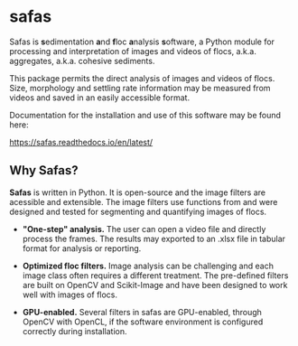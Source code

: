 # safas
Safas is **s**edimentation **a**nd **f**loc **a**nalysis **s**oftware, a Python module for processing and interpretation of images and videos of flocs, a.k.a. aggregates, a.k.a. cohesive sediments.

This package permits the direct analysis of images and videos of flocs. Size, morphology and settling rate information may be measured from videos and saved in an easily accessible format.

Documentation for the installation and use of this software may be found here:

https://safas.readthedocs.io/en/latest/

## Why Safas?
**Safas** is written in Python. It is open-source and the image filters are acessible and extensible. The image filters use functions from  and were designed and tested for segmenting and quantifying images of flocs.

* **"One-step" analysis.** The user can open a video file and directly process the frames. The results may exported to an .xlsx file in tabular format for analysis or reporting.

* **Optimized floc filters.** Image analysis can be challenging and each image class often requires a different treatment. The pre-defined filters are built on OpenCV and Scikit-Image and have been designed to work well with images of flocs.

* **GPU-enabled.** Several filters in safas are GPU-enabled, through OpenCV with OpenCL, if the software environment is configured correctly during installation.
